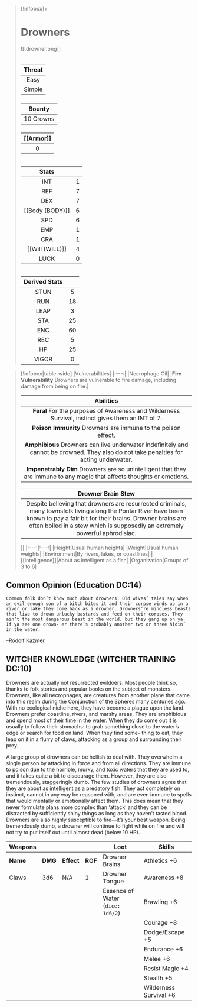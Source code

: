 >[!infobox]+
># Drowners
>![[drowner.png]]
>###### 
>|Threat|
>|:---:|
>|Easy|
>|Simple|
>##### 
>|Bounty|
>|:---:|
>|10 Crowns|
>#####
>|[[Armor]]|
>|:---:|
>|0|
>###### 
>
>|Stats||
>|:---:|:---:|
>|INT|1|
>|REF|7|
>|DEX|7|
>|[[Body (BODY)]]|6|
>|SPD|6|
>|EMP|1|
>|CRA|1|
>|[[Will (WILL)]]|4|
>|LUCK|0|
>######
>|Derived Stats||
>|:---:|:---:|
>|STUN|5|
>|RUN|18|
>|LEAP|3|
>|STA|25|
>|ENC|60|
>|REC|5|
>|HP|25|
>|VIGOR|0|

>[!infobox|table-wide]
>|Vulnerabilities|
>|:---:|
>|Necrophage Oil|
>|**Fire Vulnerability** Drowners are vulnerable to fire damage, including damage from being on fire.|
>
>|Abilities|
>|:---:|
>|**Feral** For the purposes of Awareness and Wilderness Survival, instinct gives them an INT of 7.|
>|**Poison Immunity** Drowners are immune to the poison effect.|
>|**Amphibious** Drowners can live underwater indefinitely and cannot be drowned. They also do not take penalties for acting underwater.|
>|**Impenetrably Dim** Drowners are so unintelligent that they are immune to any magic that affects thoughts or emotions.|
>
>|Drowner Brain Stew|
>|:---:|
>|Despite believing that drowners are resurrected criminals, many townsfolk living along the Pontar River have been known to pay a fair bit for their brains. Drowner brains are often boiled in a stew which is supposedly an extremely powerful aphrodisiac.|
>
>||
>|:---:|:---:|
>|Height|Usual human heights|
>|Weight|Usual human weights|
>|Environment|By rivers, lakes, or coastlines|
>|[[Intelligence]]|About as intelligent as a fish|
>|Organization|Groups of 3 to 6|

## Common Opinion (Education DC:14)
```ad-quote
Common folk don’t know much about drowners. Old wives’ tales say when an evil enough son of a bitch bites it and their corpse winds up in a river or lake they come back as a drowner. Drowners’re mindless beasts that live to drown unlucky bastards and feed on their corpses. They ain’t the most dangerous beast in the world, but they gang up on ya. If ya see one drown- er there’s probably another two or three hidin’ in the water.
```
–Rodolf Kazmer

## WITCHER KNOWLEDGE (WITCHER TRAINING DC:10)

Drowners are actually not resurrected evildoers. Most people think so, thanks to folk stories and popular books on the subject of monsters. Drowners, like all necrophages, are creatures from another plane that came into this realm during the Conjunction of the Spheres many centuries ago. With no ecological niche here, they have become a plague upon the land. Drowners prefer coastline, rivers, and marshy areas. They are amphibious and spend most of their time in the water. When they do come out it is usually to follow their stomachs: to grab something close to the water’s edge or search for food on land. When they find some- thing to eat, they leap on it in a flurry of claws, attacking as a group and surrounding their prey.

A large group of drowners can be hellish to deal with. They overwhelm a single person by attacking in force and from all directions. They are immune to poison due to the horrible, murky, and toxic waters that they are used to, and it takes quite a bit to discourage them. However, they are also tremendously, staggeringly dumb. The few studies of drowners agree that they are about as intelligent as a predatory fish. They act completely on instinct, cannot in any way be reasoned with, and are even immune to spells that would mentally or emotionally affect them. This does mean that they never formulate plans more complex than ‘attack’ and they can be distracted by sufficiently shiny things as long as they haven’t tasted blood. Drowners are also highly susceptible to fire—it’s your best weapon. Being tremendously dumb, a drowner will continue to fight while on fire and will not try to put itself out until almost dead (below 10 HP).

| Weapons  |         |            |         | Loot                            | Skills                 |
|----------|---------|------------|---------|---------------------------------|------------------------|
| **Name** | **DMG** | **Effect** | **ROF** | Drowner Brains                  | Athletics +6           |
| Claws    | 3d6     | N/A        | 1       | Drowner Tongue                  | Awareness +8           |
|          |         |            |         | Essence of Water (`dice: 1d6/2`) | Brawling +6            |
|          |         |            |         |                                 | Courage +8             |
|          |         |            |         |                                 | Dodge/Escape +5        |
|          |         |            |         |                                 | Endurance +6           |
|          |         |            |         |                                 | Melee +6               |
|          |         |            |         |                                 | Resist Magic +4        |
|          |         |            |         |                                 | Stealth +5             |
|          |         |            |         |                                 | Wilderness Survival +6 |
